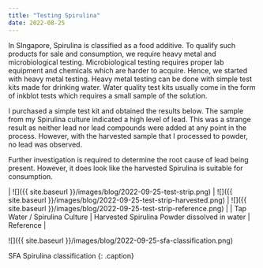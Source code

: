 ```yaml
---
title: "Testing Spirulina"
date: 2022-08-25
---
```


In SIngapore, Spirulina is classified as a food additive. To qualify such products for sale and consumption, we require heavy metal and microbiological testing. Microbiological testing requires proper lab equipment and chemicals which are harder to acquire. Hence, we started with heavy metal testing. Heavy metal testing can be done with simple test kits made for drinking water. Water quality test kits usually come in the form of inkblot tests which requires a small sample of the solution.

I purchased a simple test kit and obtained the results below. The sample from my Spirulina culture indicated a high level of lead. This was a strange result as neither lead nor lead compounds were added at any point in the process. However, with the harvested sample that I processed to powder, no lead was observed.

Further investigation is required to determine the root cause of lead being present. However, it does look like the harvested Spirulina is suitable for consumption.

| ![]({{ site.baseurl }}/images/blog/2022-09-25-test-strip.png) | ![]({{ site.baseurl }}/images/blog/2022-09-25-test-strip-harvested.png) | ![]({{ site.baseurl }}/images/blog/2022-09-25-test-strip-reference.png) |
| Tap Water / Spirulina Culture | Harvested Spirulina Powder dissolved in water | Reference |

![]({{ site.baseurl }}/images/blog/2022-09-25-sfa-classification.png)

SFA Spirulina classification
{: .caption}

